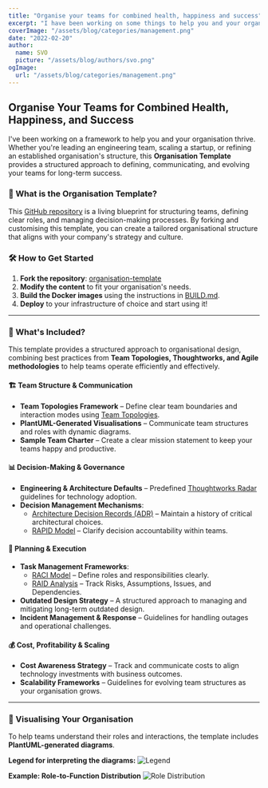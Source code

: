```yaml
---
title: "Organise your teams for combined health, happiness and success"
excerpt: "I have been working on some things to help you and your organisation."
coverImage: "/assets/blog/categories/management.png"
date: "2022-02-20"
author:
  name: SVO
  picture: "/assets/blog/authors/svo.png"
ogImage:
  url: "/assets/blog/categories/management.png"
---
```


## Organise Your Teams for Combined Health, Happiness, and Success

I've been working on a framework to help you and your organisation thrive. Whether you're leading an engineering team, scaling a startup, or refining an established organisation's structure, this **Organisation Template** provides a structured approach to defining, communicating, and evolving your teams for long-term success.

### 🚀 What is the Organisation Template?

This [GitHub repository](https://github.com/svo/organisation-template) is a living blueprint for structuring teams, defining clear roles, and managing decision-making processes. By forking and customising this template, you can create a tailored organisational structure that aligns with your company's strategy and culture.

### 🛠️ How to Get Started

1. **Fork the repository**: [organisation-template](https://github.com/svo/organisation-template)
2. **Modify the content** to fit your organisation's needs.
3. **Build the Docker images** using the instructions in [BUILD.md](https://github.com/svo/organisation-template/blob/main/BUILD.md).
4. **Deploy** to your infrastructure of choice and start using it!

---

### 🎯 What's Included?

This template provides a structured approach to organisational design, combining best practices from **Team Topologies, Thoughtworks, and Agile methodologies** to help teams operate efficiently and effectively.

#### 🏗️ Team Structure & Communication

- **Team Topologies Framework** – Define clear team boundaries and interaction modes using [Team Topologies](https://teamtopologies.com/key-concepts).
- **PlantUML-Generated Visualisations** – Communicate team structures and roles with dynamic diagrams.
- **Sample Team Charter** – Create a clear mission statement to keep your teams happy and productive.

#### 📊 Decision-Making & Governance

- **Engineering & Architecture Defaults** – Predefined [Thoughtworks Radar](https://www.thoughtworks.com/radar) guidelines for technology adoption.
- **Decision Management Mechanisms**:
  - [Architecture Decision Records (ADR)](https://cognitect.com/blog/2011/11/15/documenting-architecture-decisions) – Maintain a history of critical architectural choices.
  - [RAPID Model](https://www.bain.com/insights/rapid-tool-to-clarify-decision-accountability/) – Clarify decision accountability within teams.

#### 📅 Planning & Execution

- **Task Management Frameworks**:
  - [RACI Model](https://racichart.org/the-raci-model/) – Define roles and responsibilities clearly.
  - [RAID Analysis](https://www.techagilist.com/agile/scrum/raid/) – Track Risks, Assumptions, Issues, and Dependencies.
- **Outdated Design Strategy** – A structured approach to managing and mitigating long-term outdated design.
- **Incident Management & Response** – Guidelines for handling outages and operational challenges.

#### 💰 Cost, Profitability & Scaling

- **Cost Awareness Strategy** – Track and communicate costs to align technology investments with business outcomes.
- **Scalability Frameworks** – Guidelines for evolving team structures as your organisation grows.

---

### 📌 Visualising Your Organisation

To help teams understand their roles and interactions, the template includes **PlantUML-generated diagrams**.

**Legend for interpreting the diagrams:**
![Legend](/assets/blog/organisation-template/organisation-template-legend.png "Legend")

**Example: Role-to-Function Distribution**
![Role Distribution](/assets/blog/organisation-template/organisation-template-role-distribution.png "Role Distribution")
